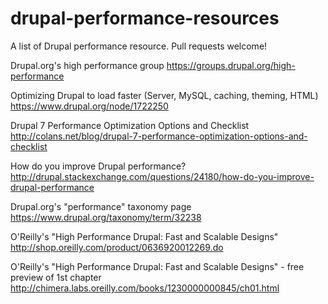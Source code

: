 # drupal-performance-resources
A list of Drupal performance resource. Pull requests welcome!

Drupal.org's high performance group
https://groups.drupal.org/high-performance

Optimizing Drupal to load faster (Server, MySQL, caching, theming, HTML)
https://www.drupal.org/node/1722250

Drupal 7 Performance Optimization Options and Checklist
http://colans.net/blog/drupal-7-performance-optimization-options-and-checklist

How do you improve Drupal performance?
http://drupal.stackexchange.com/questions/24180/how-do-you-improve-drupal-performance 

Drupal.org's "performance" taxonomy page
https://www.drupal.org/taxonomy/term/32238 

O'Reilly's "High Performance Drupal: Fast and Scalable Designs"
http://shop.oreilly.com/product/0636920012269.do

O'Reilly's "High Performance Drupal: Fast and Scalable Designs" - free preview of 1st chapter
http://chimera.labs.oreilly.com/books/1230000000845/ch01.html
